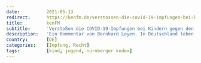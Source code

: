 ```yaml
---
date:          2021-05-13
redirect:      https://kenfm.de/verstossen-die-covid-19-impfungen-bei-kindern-gegen-den-nuernberger-kodex-von-bernhard-loyen/
title:         kenFM
subtitle:      'Verstoßen die COVID-19-Impfungen bei Kindern gegen den Nürnberger Kodex?'
description:   'Ein Kommentar von Bernhard Loyen. In Deutschland leben ca. 5,3 Millionen Kinder und Jugendliche im Alter zwischen 12 und 18 […]'
country:       [DE]
categories:    [Impfung, Recht]
tags:          [kind, jugend, nürnberger kodex]
---
```

